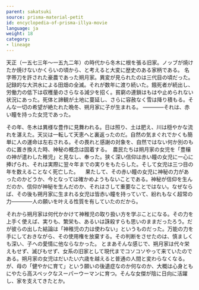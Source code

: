 ```yaml
---
parent: sakatsuki
source: prisma-material-petit
id: encyclopedia-of-prisma-illya-movie
language: ja
weight: 18
category:
- lineage
---
```


天正（一五七三年～一五九二年）の時代から冬木に根を張る旧家。ノッブが焼けたか焼けないかくらいの頃から、と考えると大変に歴史のある家柄である。
名字帯刀を許された豪農であった朔月家。異変が見られたのは三代目の頃だった。
記録的な大洪水による田畑の全滅。それが数年に渡り続いた。餓死者が続出し、労働力の低下は収穫量のさらなる減少を招く。貧窮の連鎖はもはや止められない状況にあった。死体と諦観が土地に蔓延し、さらに容赦なく雪は降り積もる。そんな一切の希望が絶たれた晩冬、朔月家に子が生まれる。
――――それは、赤い瞳を持った女児であった。

その年、冬木は異様な豊作に見舞われる。日は照り、土は肥え、川は穏やかな流れを湛えた。天災は一転して天恵へと裏返ったのだ。自然の気まぐれでかくも簡単に人の運命は左右される。その畏れと感謝の対象を、自然ではない何か別のものに置き換えた時、神秘の概念は固着する。　農民たちは朔月家の女児を「豊穣の神が遣わした稚児」と見なし、奉った。狭く深い信仰は赤い瞳の女児に一心に捧げられ、それは実際に翌々年までの実りをもたらした。そして女児は三つ目の年を数えることなく死亡した。
　果たして、その赤い瞳の女児に神秘の力があったのかどうか、今となっては確かめようもないことである。神秘が信仰を生んだのか、信仰が神秘を生んだのか、それはさして重要なことではない。なぜならば、その後も朔月家に生まれる女児は皆赤い瞳を持っていて、紛れもなく超常の力――――人の願いを叶える性質を有していたのだから。

それから朔月家は何代かかけて神稚児の取り扱い方を学ぶことになる。その力を上手く使えば、実りも、繁栄も、あるいは誅殺すらも思いのままだったろう。だが彼らの出した結論は「神稚児の力は使わない」というものだった。万能の力を手にしておきながら、その使用権を放棄する。その判断をさせたのは、慎ましくも深い、子への愛情に他ならなかった。
とまあそんな感じで、朔月家は代々栄えもせず、滅びもせず、女系の旧家として現代までコソコソやって来ていたのである。朔月家の女児はだいたい六歳を越えると普通の人間と変わらなくなる。が、母の「健やかに育て」という願いの後遺症なのか何なのか、大概は心身ともにやたら高スペックなスーパーウーマンに育つ。そんな女傑が陰に日向に活躍し、家を支えてきたとか。
